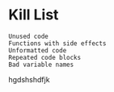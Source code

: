 Kill List
=========

    Unused code
    Functions with side effects
    Unformatted code
    Repeated code blocks
    Bad variable names
hgdshshdfjk